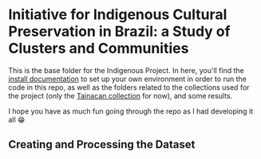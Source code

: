 # Initiative for Indigenous Cultural Preservation in Brazil: a Study of Clusters and Communities

This is the base folder for the Indigenous Project. In here, you'll find the [install documentation](https://github.com/Luizerko/master_thesis/tree/main/indigenous_project/INSTALL.md) to set up your own environment in order to run the code in this repo, as well as the folders related to the collections used for the project (only the [Tainacan collection](https://tainacan.museudoindio.gov.br/) for now), and some results.

I hope you have as much fun going through the repo as I had developing it all :grin:

## Creating and Processing the Dataset

